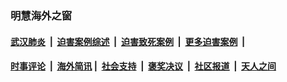 
### 明慧海外之窗

####  [武汉肺炎](indexes/365.md?t=07070600) &nbsp;|&nbsp;  [迫害案例综述](indexes/328.md?t=07070600) &nbsp;|&nbsp; [迫害致死案例](indexes/277.md?t=07070600)  &nbsp;|&nbsp; [更多迫害案例](indexes/81.md?t=07070600)  &nbsp;|&nbsp; 
####  [时事评论](indexes/19.md?t=07070600) &nbsp;|&nbsp; [海外简讯](indexes/245.md?t=07070600)&nbsp;|&nbsp;  [社会支持](indexes/140.md?t=07070600) &nbsp;|&nbsp; [褒奖决议](indexes/282.md?t=07070600) &nbsp;|&nbsp; [社区报道](indexes/91.md?t=07070600)  &nbsp;|&nbsp; [天人之间](indexes/78.md?t=07070600) 

